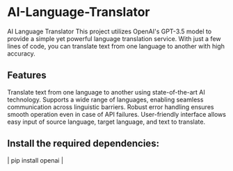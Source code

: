 # AI-Language-Translator
AI Language Translator
This project utilizes OpenAI's GPT-3.5 model to provide a simple yet powerful language translation service. With just a few lines of code, you can translate text from one language to another with high accuracy.

## Features
Translate text from one language to another using state-of-the-art AI technology.
Supports a wide range of languages, enabling seamless communication across linguistic barriers.
Robust error handling ensures smooth operation even in case of API failures.
User-friendly interface allows easy input of source language, target language, and text to translate.

## Install the required dependencies:
| pip install openai |
